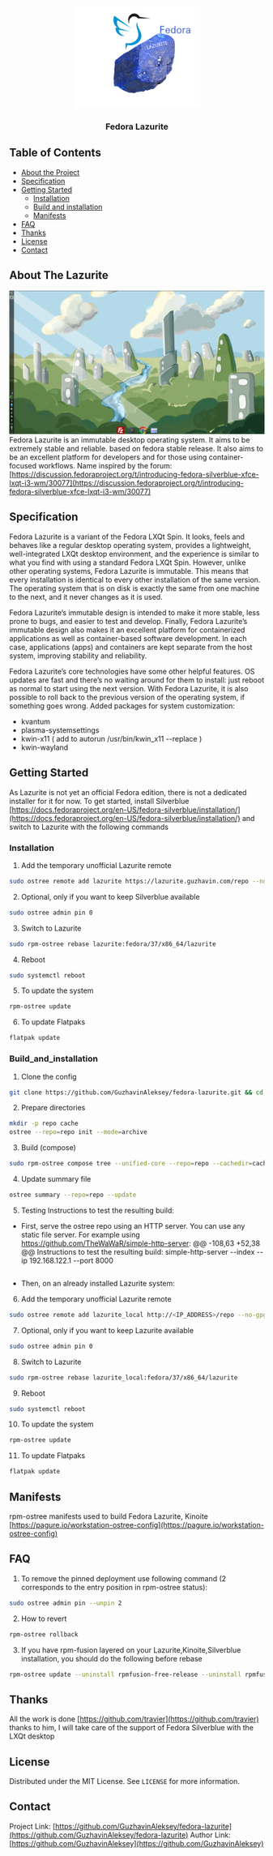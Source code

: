 <!-- PROJECT LOGO -->
<br />
<p align="center">

  <a href="https://github.com/GuzhavinAleksey/fedora-lazurite">
    <img src="lazurite-logo.png" alt="Logo" width="250" height="200">
  </a>

  <h3 align="center">Fedora Lazurite</h3>


<!-- TABLE OF CONTENTS -->                                                                                                                                                                  
## Table of Contents

* [About the Project](#about-the-project)
* [Specification](#specification)
* [Getting Started](#getting-started)
  * [Installation](#installation)
  * [Build and installation](#Build_and_installation)
  * [Manifests](#Manifests)
* [FAQ](#FAQ)
* [Thanks](#Thanks)
* [License](#license)
* [Contact](#contact)


<!-- ABOUT THE PROJECT -->
## About The Lazurite
![Product Name Screen Shot][product-screenshot]
Fedora Lazurite is an immutable desktop operating system. It aims to be extremely stable and reliable. based on fedora stable release. It also aims to be an excellent platform for developers and for those using container-focused workflows.
Name inspired by the forum: [https://discussion.fedoraproject.org/t/introducing-fedora-silverblue-xfce-lxqt-i3-wm/30077](https://discussion.fedoraproject.org/t/introducing-fedora-silverblue-xfce-lxqt-i3-wm/30077)
<!-- Specification -->
## Specification

Fedora Lazurite is a variant of the Fedora LXQt Spin. It looks, feels and behaves like a regular desktop operating system, provides a lightweight, well-integrated LXQt desktop environment, and the experience is similar to what you find with using a standard Fedora LXQt Spin.
However, unlike other operating systems, Fedora Lazurite is immutable. This means that every installation is identical to every other installation of the same version. The operating system that is on disk is exactly the same from one machine to the next, and it never changes as it is used.

Fedora Lazurite’s immutable design is intended to make it more stable, less prone to bugs, and easier to test and develop. Finally, Fedora Lazurite’s immutable design also makes it an excellent platform for containerized applications as well as container-based software development. In each case, applications (apps) and containers are kept separate from the host system, improving stability and reliability.

Fedora Lazurite’s core technologies have some other helpful features. OS updates are fast and there’s no waiting around for them to install: just reboot as normal to start using the next version. With Fedora Lazurite, it is also possible to roll back to the previous version of the operating system, if something goes wrong.
Added packages for system customization:

* kvantum 
* plasma-systemsettings
* kwin-x11 ( add to autorun /usr/bin/kwin_x11 --replace )
* kwin-wayland



<!-- GETTING STARTED -->
## Getting Started
As Lazurite is not yet an official Fedora edition, there is not a dedicated installer for it for now. To get started, install Silverblue [https://docs.fedoraproject.org/en-US/fedora-silverblue/installation/](https://docs.fedoraproject.org/en-US/fedora-silverblue/installation/) and switch to Lazurite with the following commands


### Installation

1. Add the temporary unofficial Lazurite remote
```sh
sudo ostree remote add lazurite https://lazurite.guzhavin.com/repo --no-gpg-verify
```
2. Optional, only if you want to keep Silverblue available
```sh
sudo ostree admin pin 0
```
3. Switch to Lazurite
```sh
sudo rpm-ostree rebase lazurite:fedora/37/x86_64/lazurite
```
4. Reboot
```sh
sudo systemctl reboot
```
5. To update the system
```sh
rpm-ostree update
```
6. To update Flatpaks
```sh
flatpak update
```
### Build_and_installation

1. Clone the config
```sh
git clone https://github.com/GuzhavinAleksey/fedora-lazurite.git && cd fedora-lazurite
```
2. Prepare directories
```sh
mkdir -p repo cache
ostree --repo=repo init --mode=archive
```
3. Build (compose)
```sh
sudo rpm-ostree compose tree --unified-core --repo=repo --cachedir=cache fedora-lazurite.yaml
```
4. Update summary file
```sh
ostree summary --repo=repo --update
```
5. Testing
Instructions to test the resulting build:

- First, serve the ostree repo using an HTTP server. You can use any static file server. For example using <https://github.com/TheWaWaR/simple-http-server>:
	@@ -108,63 +52,38 @@ Instructions to test the resulting build:
  simple-http-server --index --ip 192.168.122.1 --port 8000
  ```

- Then, on an already installed Lazurite system:

6. Add the temporary unofficial Lazurite remote
```sh
sudo ostree remote add lazurite_local http://<IP_ADDRESS>/repo --no-gpg-verify
```
7. Optional, only if you want to keep Lazurite available
```sh
sudo ostree admin pin 0
```
8. Switch to Lazurite
```sh
sudo rpm-ostree rebase lazurite_local:fedora/37/x86_64/lazurite
```
9. Reboot
```sh
sudo systemctl reboot
```
10. To update the system
```sh
rpm-ostree update
```
11. To update Flatpaks
```sh
flatpak update
```
<!-- Manifests -->
## Manifests
rpm-ostree manifests used to build Fedora Lazurite, Kinoite [https://pagure.io/workstation-ostree-config](https://pagure.io/workstation-ostree-config) <!-- Thank_you -->

## FAQ
1. To remove the pinned deployment use following command (2 corresponds to the entry position in rpm-ostree status):
```sh
sudo ostree admin pin --unpin 2
```
2. How to revert
```sh
rpm-ostree rollback
```
3. If you have rpm-fusion layered on your Lazurite,Kinoite,Silverblue installation, you should do the following before rebase
```sh
rpm-ostree update --uninstall rpmfusion-free-release --uninstall rpmfusion-nonfree-release --install rpmfusion-free-release --install rpmfusion-nonfree-release
```
## Thanks
All the work is done [https://github.com/travier](https://github.com/travier) thanks to him, I will take care of the support of Fedora Silverblue with the LXQt desktop

<!-- LICENSE -->
## License

Distributed under the MIT License. See `LICENSE` for more information.

<!-- CONTACT -->
## Contact


Project Link: [https://github.com/GuzhavinAleksey/fedora-lazurite](https://github.com/GuzhavinAleksey/fedora-lazurite)
Author Link: [https://github.com/GuzhavinAleksey](https://github.com/GuzhavinAleksey)

<!-- IMAGES -->
[product-screenshot]: lazurite-im.png
